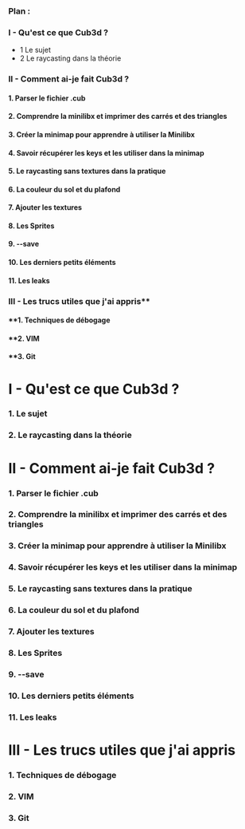 ### Plan :
### I - Qu'est ce que Cub3d ?
  - 1 Le sujet
  - 2 Le raycasting dans la théorie
### II - Comment ai-je fait Cub3d ?
#### 1. Parser le fichier .cub
#### 2. Comprendre la minilibx et imprimer des carrés et des triangles
#### 3. Créer la minimap pour apprendre à utiliser la Minilibx
#### 4. Savoir récupérer les keys et les utiliser dans la minimap
#### 5. Le raycasting sans textures dans la pratique
#### 6. La couleur du sol et du plafond
#### 7. Ajouter les textures
#### 8. Les Sprites
#### 9. --save
#### 10. Les derniers petits éléments
#### 11. Les leaks
### III - Les trucs utiles que j'ai appris**
#### **1. Techniques de débogage
#### **2. VIM
#### **3. Git

# I - Qu'est ce que Cub3d ?
### 1. Le sujet
### 2. Le raycasting dans la théorie

# II - Comment ai-je fait Cub3d ?
### 1. Parser le fichier .cub
### 2. Comprendre la minilibx et imprimer des carrés et des triangles
### 3. Créer la minimap pour apprendre à utiliser la Minilibx
### 4. Savoir récupérer les keys et les utiliser dans la minimap
### 5. Le raycasting sans textures dans la pratique
### 6. La couleur du sol et du plafond
### 7. Ajouter les textures
### 8. Les Sprites
### 9. --save
### 10. Les derniers petits éléments
### 11. Les leaks

# III - Les trucs utiles que j'ai appris
### 1. Techniques de débogage
### 2. VIM
### 3. Git
